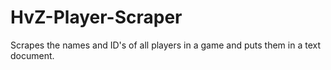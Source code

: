 # HvZ-Player-Scraper
Scrapes the names and ID's of all players in a game and puts them in a text document.
